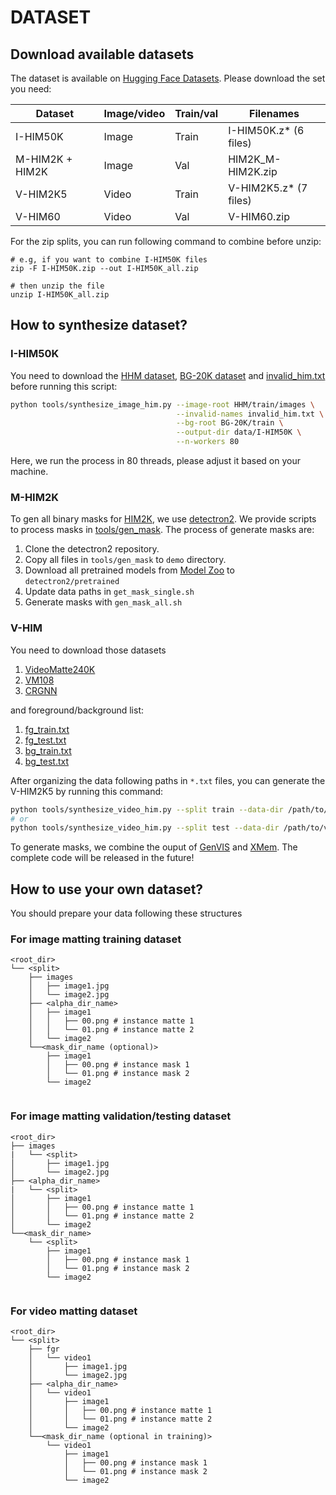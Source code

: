# DATASET

## Download available datasets

The dataset is available on [Hugging Face Datasets](https://huggingface.co/datasets/chuonghm/MaGGIe-HIM). Please download the set you need:

| **Dataset**     | **Image/video** | **Train/val** | **Filenames**         |
|-----------------|-------------|-----------|-----------------------|
| I-HIM50K        | Image       | Train     | I-HIM50K.z* (6 files) |
| M-HIM2K + HIM2K | Image       | Val       | HIM2K_M-HIM2K.zip     |
| V-HIM2K5        | Video       | Train     | V-HIM2K5.z* (7 files) |
| V-HIM60         | Video       | Val       | V-HIM60.zip           |

For the zip splits, you can run following command to combine before unzip:
```
# e.g, if you want to combine I-HIM50K files
zip -F I-HIM50K.zip --out I-HIM50K_all.zip

# then unzip the file
unzip I-HIM50K_all.zip
```

## How to synthesize dataset?
### I-HIM50K
You need to download the [HHM dataset](https://github.com/nowsyn/sparsemat), [BG-20K dataset](https://github.com/JizhiziLi/GFM) and [invalid_him.txt](https://huggingface.co/datasets/chuonghm/MaGGIe-HIM/blob/main/invalid_him.txt) before running this script:
```bash
python tools/synthesize_image_him.py --image-root HHM/train/images \
                                     --invalid-names invalid_him.txt \
                                     --bg-root BG-20K/train \
                                     --output-dir data/I-HIM50K \
                                     --n-workers 80
```
Here, we run the process in 80 threads, please adjust it based on your machine.

### M-HIM2K
To gen all binary masks for [HIM2K](https://github.com/nowsyn/InstMatt), we use [detectron2](https://github.com/facebookresearch/detectron2). We provide scripts to process masks in [tools/gen_mask](../tools/gen_mask). The process of generate masks are:
1. Clone the detectron2 repository.
2. Copy all files in `tools/gen_mask` to `demo` directory.
3. Download all pretrained models from [Model Zoo](https://github.com/facebookresearch/detectron2/blob/main/MODEL_ZOO.md#coco-instance-segmentation-baselines-with-mask-r-cnn) to `detectron2/pretrained`
4. Update data paths in `get_mask_single.sh`
5. Generate masks with `gen_mask_all.sh`

### V-HIM
You need to download those datasets
1. [VideoMatte240K](https://grail.cs.washington.edu/projects/background-matting-v2/#/datasets)
2. [VM108](https://github.com/yunkezhang/TCVOM#videomatting108-dataset)
3. [CRGNN](https://github.com/TiantianWang/VideoMatting-CRGNN)

and foreground/background list:
1. [fg_train.txt](https://huggingface.co/datasets/chuonghm/MaGGIe-HIM/blob/main/fg_train.txt)
2. [fg_test.txt](https://huggingface.co/datasets/chuonghm/MaGGIe-HIM/blob/main/fg_test.txt)
3. [bg_train.txt](https://huggingface.co/datasets/chuonghm/MaGGIe-HIM/blob/main/bg_train.txt)
4. [bg_test.txt](https://huggingface.co/datasets/chuonghm/MaGGIe-HIM/blob/main/bg_test.txt)

After organizing the data following paths in `*.txt` files, you can generate the V-HIM2K5 by running this command:
```bash
python tools/synthesize_video_him.py --split train --data-dir /path/to/video --out-dir data/V-HIM2K5 --n-workers 80
# or
python tools/synthesize_video_him.py --split test --data-dir /path/to/video --out-dir data/V-HIM60 --n-workers 16
```

To generate masks, we combine the ouput of [GenVIS](https://github.com/miranheo/GenVIS) and [XMem](https://github.com/hkchengrex/XMem). The complete code will be released in the future!

## How to use your own dataset?

You should prepare your data following these structures

### For image matting training dataset
```
<root_dir>
└── <split>
    ├── images
    │   ├── image1.jpg
    │   └── image2.jpg
    ├── <alpha_dir_name>
    │   ├── image1
    │   │   ├── 00.png # instance matte 1
    │   │   └── 01.png # instance matte 2
    │   └── image2
    └──<mask_dir_name (optional)>
        ├── image1
        │   ├── 00.png # instance mask 1
        │   └── 01.png # instance mask 2
        └── image2
  
```
### For image matting validation/testing dataset
```
<root_dir>
├── images
|   └── <split>
│       ├── image1.jpg
│       └── image2.jpg
├── <alpha_dir_name>
|   └── <split>
│       ├── image1
│       │   ├── 00.png # instance matte 1
│       │   └── 01.png # instance matte 2
│       └── image2
└──<mask_dir_name>
    └── <split>
        ├── image1
        │   ├── 00.png # instance mask 1
        │   └── 01.png # instance mask 2
        └── image2
  
```
### For video matting dataset
```
<root_dir>
└── <split>
    ├── fgr
    │   └── video1
    │       ├── image1.jpg
    │       └── image2.jpg
    ├── <alpha_dir_name>
    │   └── video1
    │       ├── image1
    │       │   ├── 00.png # instance matte 1
    │       │   └── 01.png # instance matte 2
    │       └── image2
    └──<mask_dir_name (optional in training)>
        └── video1
            ├── image1
            │   ├── 00.png # instance mask 1
            │   └── 01.png # instance mask 2
            └── image2
```